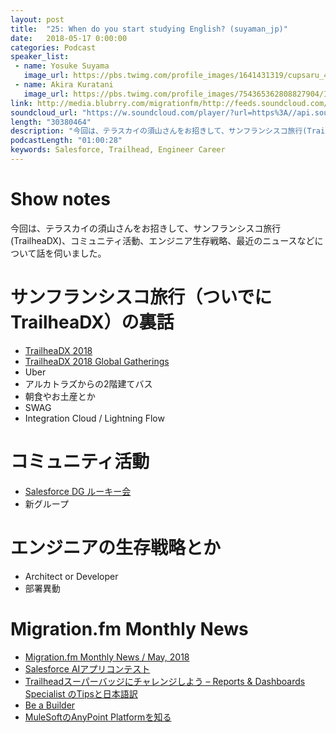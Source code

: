 ```yaml
---
layout: post
title:  "25: When do you start studying English? (suyaman_jp)"
date:   2018-05-17 0:00:00
categories: Podcast
speaker_list:
 - name: Yosuke Suyama
   image_url: https://pbs.twimg.com/profile_images/1641431319/cupsaru_400x400.jpg
 - name: Akira Kuratani
   image_url: https://pbs.twimg.com/profile_images/754365362808827904/Ig84TgbE_400x400.jpg
link: http://media.blubrry.com/migrationfm/http://feeds.soundcloud.com/stream/445375470-migrationfm-25-when-do-you-start-studying-english-suyaman_jp.mp3
soundcloud_url: "https://w.soundcloud.com/player/?url=https%3A//api.soundcloud.com/tracks/445375470%3Fsecret_token%3Ds-VUOyC&color=%23ff5500&auto_play=false&hide_related=false&show_comments=true&show_user=true&show_reposts=false&show_teaser=true"
length: "30380464"
description: "今回は、テラスカイの須山さんをお招きして、サンフランシスコ旅行(TrailheaDX)、コミュニティ活動、エンジニア生存戦略、最近のニュースなどについて話を伺いました。"
podcastLength: "01:00:28"
keywords: Salesforce, Trailhead, Engineer Career
---
```


# Show notes

今回は、テラスカイの須山さんをお招きして、サンフランシスコ旅行(TrailheaDX)、コミュニティ活動、エンジニア生存戦略、最近のニュースなどについて話を伺いました。

# サンフランシスコ旅行（ついでにTrailheaDX）の裏話
- [TrailheaDX 2018](https://developer.salesforce.com/trailheadx)
- [TrailheaDX 2018 Global Gatherings](https://www.meetup.com/ja-JP/Tokyo-Salesforce-Developer-Group/events/247044256/)
- Uber
- アルカトラズからの2階建てバス
- 朝食やお土産とか
- SWAG
- Integration Cloud / Lightning Flow

# コミュニティ活動
- [Salesforce DG ルーキー会](https://sfdgr.connpass.com/)
- 新グループ

# エンジニアの生存戦略とか
- Architect or Developer
- 部署異動

# Migration.fm Monthly News

- [Migration.fm Monthly News / May, 2018](https://blog.migration.fm/migration-fm-monthly-news-may-2018-3014fe8e3289)
- [Salesforce AIアプリコンテスト](https://developer.salesforce.com/ja/einstein_appscontest_2018)
- [Trailheadスーパーバッジにチャレンジしよう – Reports & Dashboards Specialist のTipsと日本語訳](https://developer.salesforce.com/jpblogs/2018/04/reports_and_dashboards_superbadge/)
- [Be a Builder](https://trailhead.salesforce.com/ja/offers/beabuilder)
- [MuleSoftのAnyPoint Platformを知る](https://qiita.com/mokamoto/items/63d6323782c27e02fba6)
